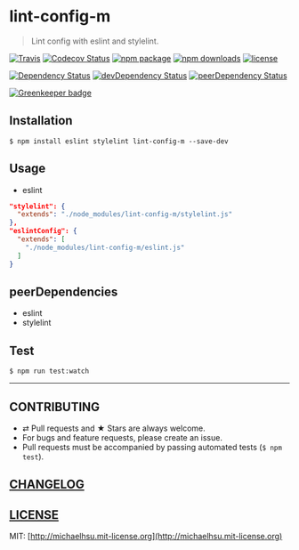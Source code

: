 # lint-config-m

> Lint config with eslint and stylelint.

[![Travis][build-badge]][build] [![Codecov Status][codecov-badge]][codecov] [![npm package][npm-badge]][npm] [![npm downloads][npm-downloads]][npm] [![license][license-badge]][license]

[![Dependency Status][dependency-badge]][dependency] [![devDependency Status][devDependency-badge]][devDependency] [![peerDependency Status][peerDependency-badge]][peerDependency]

[build-badge]: https://img.shields.io/travis/evenchange4/lint-config-m/master.svg?style=flat-square
[build]: https://travis-ci.org/evenchange4/lint-config-m

[npm-badge]: https://img.shields.io/npm/v/lint-config-m.svg?style=flat-square
[npm]: https://www.npmjs.org/package/lint-config-m

[codecov-badge]: https://img.shields.io/codecov/c/github/evenchange4/lint-config-m.svg?style=flat-square
[codecov]: https://codecov.io/github/evenchange4/lint-config-m?branch=master

[npm-downloads]: https://img.shields.io/npm/dt/lint-config-m.svg?style=flat-square

[license-badge]: https://img.shields.io/npm/l/lint-config-m.svg?style=flat-square
[license]: http://michaelhsu.mit-license.org/

[dependency-badge]: https://david-dm.org/evenchange4/lint-config-m.svg?style=flat-square
[dependency]: https://david-dm.org/evenchange4/lint-config-m
[devDependency-badge]: https://david-dm.org/evenchange4/lint-config-m/dev-status.svg?style=flat-square
[devDependency]: https://david-dm.org/evenchange4/lint-config-m#info=devDependencies
[peerDependency-badge]: https://david-dm.org/evenchange4/lint-config-m/peer-status.svg?style=flat-square
[peerDependency]: https://david-dm.org/evenchange4/lint-config-m#info=peerDependencies
[![Greenkeeper badge](https://badges.greenkeeper.io/evenchange4/lint-config-m.svg)](https://greenkeeper.io/)

## Installation

```console
$ npm install eslint stylelint lint-config-m --save-dev
```

## Usage

- eslint

```json
"stylelint": {
  "extends": "./node_modules/lint-config-m/stylelint.js"
},
"eslintConfig": {
  "extends": [
    "./node_modules/lint-config-m/eslint.js"
  ]
}
```

## peerDependencies

* eslint
* stylelint

## Test

```
$ npm run test:watch
```

---

## CONTRIBUTING

* ⇄ Pull requests and ★ Stars are always welcome.
* For bugs and feature requests, please create an issue.
* Pull requests must be accompanied by passing automated tests (`$ npm test`).

## [CHANGELOG](CHANGELOG.md)

## [LICENSE](LICENSE)

MIT: [http://michaelhsu.mit-license.org](http://michaelhsu.mit-license.org)
